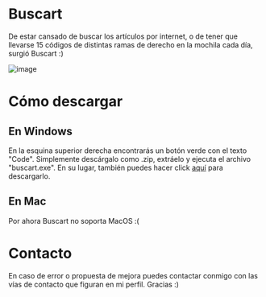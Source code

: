 # Buscart
De estar cansado de buscar los artículos por internet, o de tener que llevarse 15 códigos de distintas ramas de derecho en la mochila cada día, surgió Buscart :)

![image](https://github.com/oscaarnu/buscart/assets/34103212/2b1af410-e6fc-4d0f-94d4-a0046e9704a5)

# Cómo descargar
## En Windows
En la esquina superior derecha encontrarás un botón verde con el texto "Code". Simplemente descárgalo como .zip, extráelo y ejecuta el archivo "buscart.exe". En su lugar, también puedes hacer click <a href="https://github.com/oscaarnu/buscart/archive/refs/heads/main.zip">aquí</a> para descargarlo.

## En Mac
Por ahora Buscart no soporta MacOS :(

# Contacto
En caso de error o propuesta de mejora puedes contactar conmigo con las vías de contacto que figuran en mi perfil.
Gracias :)
